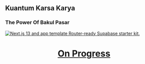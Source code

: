 ## Kuantum Karsa Karya
### The Power Of Bakul Pasar

<a href="https://kuantum.cloud">
  <img alt="Next.js 13 and app template Router-ready Supabase starter kit." src="https://hrxbgqwyrwlhujjcbdow.supabase.co/storage/v1/object/public/kuantum/Kuantum_Logo_Branding_-10.jpg?t=2023-10-17T11%3A10%3A20.807Z">
  <h1 align="center">On Progress</h1>
</a>

